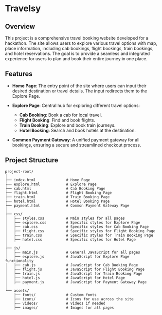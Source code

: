 # Travelsy

## Overview

This project is a comprehensive travel booking website developed for a hackathon. The site allows users to explore various travel options with map, place information, including cab bookings, flight bookings, train bookings, and hotel reservations. The goal is to provide a seamless and integrated experience for users to plan and book their entire journey in one place.

## Features

- **Home Page**: The entry point of the site where users can input their desired destination or travel details. The input redirects them to the Explore Page.
  
- **Explore Page**: Central hub for exploring different travel options:
  - **Cab Booking**: Book a cab for local travel.
  - **Flight Booking**: Find and book flights.
  - **Train Booking**: Explore and book train journeys.
  - **Hotel Booking**: Search and book hotels at the destination.

- **Common Payment Gateway**: A unified payment gateway for all bookings, ensuring a secure and streamlined checkout process.

## Project Structure

```plaintext
project-root/
│
├── index.html              # Home Page
├── explore.html            # Explore Page
├── cab.html                # Cab Booking Page
├── flight.html             # Flight Booking Page
├── train.html              # Train Booking Page
├── hotel.html              # Hotel Booking Page
├── payment.html            # Common Payment Gateway Page
│
├── css/
│   ├── styles.css          # Main styles for all pages
│   ├── explore.css         # Specific styles for Explore Page
│   ├── cab.css             # Specific styles for Cab Booking Page
│   ├── flight.css          # Specific styles for Flight Booking Page
│   ├── train.css           # Specific styles for Train Booking Page
│   ├── hotel.css           # Specific styles for Hotel Page
│
├── js/
│   ├── main.js             # General JavaScript for all pages
│   ├── explore.js          # JavaScript for Explore Page functionality
│   ├── cab.js              # JavaScript for Cab Booking Page
│   ├── flight.js           # JavaScript for Flight Booking Page
│   ├── train.js            # JavaScript for Train Booking Page
│   ├── hotel.js            # JavaScript for Hotel Page
│   ├── payment.js          # JavaScript for Payment Gateway Page
│
└── assets/
    ├── fonts/              # Custom fonts
    ├── icons/              # Icons for use across the site
    ├── videos/             # Videos if needed
    ├── images/             # Images for all pages 
